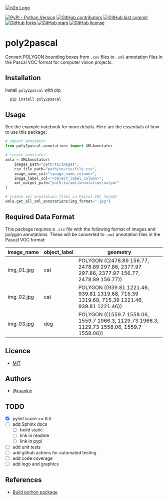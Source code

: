 [![p2p Logo](https://github.com/ruankie/poly2pascal/blob/feature/docs/images/p2p_500_500.png)](https://github.com/ruankie/poly2pascal)

[![PyPI - Python Version](https://img.shields.io/pypi/pyversions/poly2pascal)](https://pypi.org/project/poly2pascal/)
[![GitHub contributors](https://img.shields.io/github/contributors/ruankie/poly2pascal)](https://github.com/ruankie/poly2pascal/graphs/contributors)
[![GitHub last commit](https://img.shields.io/github/last-commit/ruankie/poly2pascal)](https://github.com/ruankie/poly2pascal/commits/main)
[![GitHub forks](https://img.shields.io/github/forks/ruankie/poly2pascal)](https://github.com/ruankie/poly2pascal/network)
[![GitHub stars](https://img.shields.io/github/stars/ruankie/poly2pascal)](https://github.com/ruankie/poly2pascal/stargazers)
[![GitHub license](https://img.shields.io/github/license/ruankie/poly2pascal)](https://github.com/ruankie/poly2pascal/blob/main/LICENSE)

# poly2pascal
Convert POLYGON bounding boxes from `.csv` files to `.xml` annotation files in the Pascal VOC format for computer vision projects.

## Installation
Install `poly2pascal` with pip
```bash
  pip install poly2pascal
```

## Usage
See the example notebook for more details. Here are the essentials of how to use this package:
```python
# import annotator
from poly2pascal.annotations import XMLAnnotator

# create annotator
xmla = XMLAnnotator(
    images_path="path/to/images", 
    csv_file_path="path/to/csv/file.csv", 
    image_name_col="<image_name_column>",
    image_label_col="<object_label_column>", 
    xml_output_path="path/to/xml/annotation/output"
)

# create xml annotation files in Pascal VOC format
xmla.get_all_xml_annotations(img_format=".jpg")
```

## Required Data Format
This package requires a `.csv` file with the following format of images and polygon annotations. These will be converted to `.xml` annotation files in the Pascal VOC format:

  | image_name | object_label | geometry                                                                                   |
  |------------|--------------|--------------------------------------------------------------------------------------------|
  | img_01.jpg | cat          | POLYGON ((2478.89 156.77, 2478.89 297.86, 2377.97 297.86, 2377.97 156.77, 2478.89 156.77)) |
  | img_02.jpg | cat          | POLYGON ((939.81 1221.46, 939.81 1319.68, 715.39 1319.68, 715.39 1221.46, 939.81 1221.46)) |
  | img_03.jpg | dog          | POLYGON ((1559.7 1558.06, 1559.7 1966.3, 1129.73 1966.3, 1129.73 1558.06, 1559.7 1558.06)) |


## Licence
* [MIT](https://github.com/ruankie/poly2pascal/blob/main/LICENSE)

## Authors
- [@ruankie](https://www.github.com/ruankie)

## TODO
- [x] pylint score >= 8.0
- [ ] add Sphinx docs
  - [ ] build static
  - [ ] link in readme
  - [ ] link in pypi
- [ ] add unit tests
- [ ] add github actions for automated testing
- [ ] add code coverage
- [ ] add logo and graphics

## References
- [Build python package](https://towardsdatascience.com/how-to-convert-your-python-project-into-a-package-installable-through-pip-a2b36e8ace10)